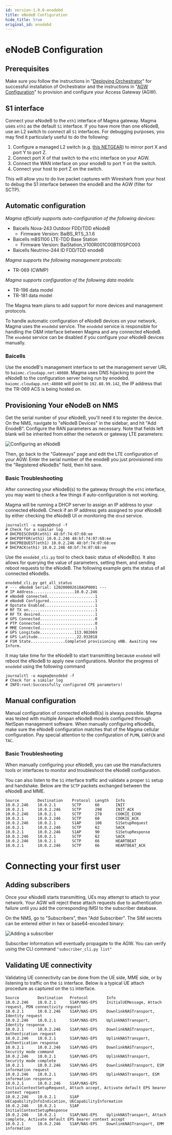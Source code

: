 ```yaml
---
id: version-1.0.0-enodebd
title: eNodeB Configuration
hide_title: true
original_id: enodebd
---
```

# eNodeB Configuration
## Prerequisites

Make sure you follow the instructions in "[Deploying Orchestrator](../orc8r/deploy_intro)" for successful
installation of Orchestrator and the instructions in "[AGW Configuration](config_agw)" to provision and
configure your Access Gateway (AGW).

## S1 interface
Connect your eNodeB to the `eth1` interface of Magma gateway. Magma uses `eth1`
as the default `S1` interface. If you have more than one eNodeB, use an L2
switch to connect all `S1` interfaces. For debugging purposes, you may find it
particularly useful to do the following:

1. Configure a managed L2 switch (e.g. [this NETGEAR](https://www.amazon.com/NETGEAR-GS108T-200NAS-GS108Tv2-Lifetime-Protection/dp/B07PS6Z162/))
to mirror port X and port Y to port Z.
2. Connect port X of that switch to the `eth1` interface on your AGW.
3. Connect the WAN interface on your enodeB to port Y on the switch.
4. Connect your host to port Z on the switch.

This will allow you to do live packet captures with Wireshark from your host to
debug the S1 interface between the enodeB and the AGW (filter for SCTP).

## Automatic configuration
*Magma officially supports auto-configuration of the following devices:*
* Baicells Nova-243 Outdoor FDD/TDD eNodeB
  - Firmware Version: BaiBS_RTS_3.1.6
* Baicells mBS1100 LTE-TDD Base Station
  - Firmware Version: BaiStation_V100R001C00B110SPC003
* Baicells Neutrino-244 ID FDD/TDD enodeB

*Magma supports the following management protocols:*
* TR-069 (CWMP)

*Magma supports configuration of the following data models:*
* TR-196 data model
* TR-181 data model

The Magma team plans to add support for more devices and management protocols.

To handle automatic configuration of eNodeB devices on your network, Magma
uses the `enodebd` service. The `enodebd` service is responsible for handling
the O&M interface between Magma and any connected eNodeB. The `enodebd` service
can be disabled if you configure your eNodeB devices manually.

### Baicells

Use the enodeB's management interface to set the management server URL to
`baiomc.cloudapp.net:48080`. Magma uses DNS hijacking to point the eNodeB to
the configuration server being run by enodebd. `baiomc.cloudapp.net:48080`
will point to `192.88.99.142`, the IP address that the TR-069 ACS is
being hosted on.

## Provisioning Your eNodeB on NMS

Get the serial number of your eNodeB, you'll need it to register the device.
On the NMS, navigate to "eNodeB Devices" in the sidebar, and hit "Add EnodeB".
Configure the RAN parameters as necessary. Note that fields left blank will
be inherited from either the network or gateway LTE parameters:

![Configuring an eNodeB](assets/nms/configure_enb.png)

Then, go back to the "Gateways" page and edit the LTE configuration of your
AGW. Enter the serial number of the enodeB you just provisioned into the
"Registered eNodeBs" field, then hit save.

### Basic Troubleshooting
After connecting your eNodeB(s) to the gateway through the `eth1` interface, you
may want to check a few things if auto-configuration is not working.

Magma will be running a DHCP server to assign an IP address to your connected
eNodeB. Check if an IP address gets assigned to your eNodeB by either checking
the eNodeB UI or monitoring the `dnsd` service.

```
journalctl -u magma@dnsd -f
# Check for a similar log
# DHCPDISCOVER(eth1) 48:bf:74:07:68:ee
# DHCPOFFER(eth1) 10.0.2.246 48:bf:74:07:68:ee
# DHCPREQUEST(eth1) 10.0.2.246 48:bf:74:07:68:ee
# DHCPACK(eth1) 10.0.2.246 48:bf:74:07:68:ee
```

Use the `enodebd_cli.py` tool to check basic status of eNodeB(s). It also allows
for querying the value of parameters, setting them, and sending reboot requests
to the eNodeB. The following example gets the status of all connected eNodeBs.

```
enodebd_cli.py get_all_status
# --- eNodeB Serial: 120200002618AGP0001 ---
# IP Address..................10.0.2.246
# eNodeB connected.....................1
# eNodeB Configured....................1
# Opstate Enabled......................1
# RF TX on.............................1
# RF TX desired........................1
# GPS Connected........................0
# PTP Connected........................0
# MME Connected........................1
# GPS Longitude...............113.902069
# GPS Latitude.................22.932018
# FSM State...............Completed provisioning eNB. Awaiting new Inform.
```

It may take time for the eNodeB to start transmitting because `enodebd` will
reboot the eNodeB to apply new configurations. Monitor the progress of `enodebd`
using the following command

```
journalctl -u magma@enodebd -f
# Check for a similar log
# INFO:root:Successfully configured CPE parameters!
```

## Manual configuration
Manual configuration of connected eNodeB(s) is always possible. Magma was tested
with multiple Airspan eNodeB models configured through NetSpan management
software.
When manually configuring eNodeBs, make sure the eNodeB configuration matches
that of the Magma cellular configuration. Pay special attention to the
configuration of `PLMN`, `EARFCN` and `TAC`.

### Basic Troubleshooting
When manually configuring your eNodeB, you can use the manufacturers tools or
interfaces to monitor and troubleshoot the eNodeB configuration.

You can also listen to the `S1` interface traffic and validate a proper `S1`
setup and handshake. Below are the `SCTP` packets exchanged between the eNodeB
and MME.

```
Source        Destination    Protocol  Length   Info
10.0.2.246    10.0.2.1       SCTP      66       INIT
10.0.2.1      10.0.2.246     SCTP      298      INIT_ACK
10.0.2.246    10.0.2.1       SCTP      278      COOKIE_ECHO
10.0.2.1      10.0.2.246     SCTP      60       COOKIE_ACK
10.0.2.246    10.0.2.1       S1AP      106      S1SetupRequest
10.0.2.1      10.0.2.246     SCTP      62       SACK
10.0.2.1      10.0.2.246     S1AP      90       S1SetupResponse
10.0.2.246    10.0.2.1       SCTP      62       SACK
10.0.2.246    10.0.2.1       SCTP      66       HEARTBEAT
10.0.2.1      10.0.2.246     SCTP      66       HEARTBEAT_ACK
```

# Connecting your first user

## Adding subscribers

Once your eNodeB starts transmitting, UEs may attempt to attach to your
network. Your AGW will reject these attach requests due to authentication
failure until you add the corresponding IMSI to the subscriber database.

On the NMS, go to "Subscribers", then "Add Subscriber". The SIM secrets can be
entered either in hex or base64-encoded binary:

![Adding a subscriber](assets/nms/add_sub.png)

Subscriber information will eventually propagate to the AGW. You can verify
using the CLI command `"subscriber_cli.py list"`

## Validating UE connectivity

Validating UE connectivity can be done from the UE side, MME side, or by
listening to traffic on the `S1` interface.
Below is a typical UE attach procedure as captured on the `S1` interface.

```
Source        Destination   Protocol        Info
10.0.2.246    10.0.2.1      S1AP/NAS-EPS    InitialUEMessage, Attach request, PDN connectivity request
10.0.2.1      10.0.2.246    S1AP/NAS-EPS    DownlinkNASTransport, Identity request
10.0.2.246    10.0.2.1      S1AP/NAS-EPS    UplinkNASTransport, Identity response
10.0.2.1      10.0.2.246    S1AP/NAS-EPS    DownlinkNASTransport, Authentication request
10.0.2.246    10.0.2.1      S1AP/NAS-EPS    UplinkNASTransport, Authentication response
10.0.2.1      10.0.2.246    S1AP/NAS-EPS    DownlinkNASTransport, Security mode command
10.0.2.246    10.0.2.1      S1AP/NAS-EPS    UplinkNASTransport, Security mode complete
10.0.2.1      10.0.2.246    S1AP/NAS-EPS    DownlinkNASTransport, ESM information request
10.0.2.246    10.0.2.1      S1AP/NAS-EPS    UplinkNASTransport, ESM information response
10.0.2.1      10.0.2.246    S1AP/NAS-EPS    InitialContextSetupRequest, Attach accept, Activate default EPS bearer context request
10.0.2.246    10.0.2.1      S1AP            UECapabilityInfoIndication, UECapabilityInformation
10.0.2.246    10.0.2.1      S1AP            InitialContextSetupResponse
10.0.2.246    10.0.2.1      S1AP/NAS-EPS    UplinkNASTransport, Attach complete, Activate default EPS bearer context accept
10.0.2.1      10.0.2.246    S1AP/NAS-EPS    DownlinkNASTransport, EMM information
```
